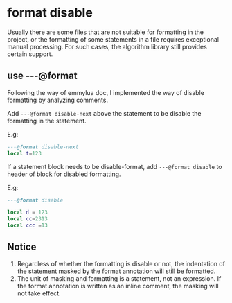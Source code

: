 # format disable

Usually there are some files that are not suitable for formatting in the project, or the formatting of some statements in a file requires exceptional manual processing. For such cases, the algorithm library still provides certain support.

## use ---@format

Following the way of emmylua doc, I implemented the way of disable formatting by analyzing comments.

Add `---@format disable-next` above the statement to be disable the formatting in the statement.

E.g:
````lua
---@format disable-next
local t=123

````

If a statement block needs to be disable-format, add `---@format disable` to header of block for disabled formatting.

E.g:
````lua
---@format disable

local d = 123
local cc=2313
local ccc =13

````

## Notice

1. Regardless of whether the formatting is disable or not, the indentation of the statement masked by the format annotation will still be formatted.
2. The unit of masking and formatting is a statement, not an expression. If the format annotation is written as an inline comment, the masking will not take effect.
